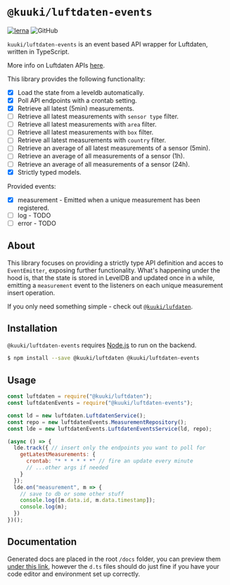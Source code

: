 # `@kuuki/luftdaten-events`
[![lerna](https://img.shields.io/badge/maintained%20with-lerna-cc00ff.svg)](https://lerna.js.org/)
![GitHub](https://img.shields.io/github/license/dacturne/kuuki)

`kuuki/luftdaten-events` is an event based API wrapper for Luftdaten, written in TypeScript.

More info on Luftdaten APIs [here](https://github.com/opendata-stuttgart/meta/wiki/APIs).

This library provides the following functionality:
- [x] Load the state from a leveldb automatically.
- [x] Poll API endpoints with a crontab setting.
- [x] Retrieve all latest (5min) measurements.
- [ ] Retrieve all latest measurements with `sensor type` filter.
- [ ] Retrieve all latest measurements with `area` filter.
- [ ] Retrieve all latest measurements with `box` filter.
- [ ] Retrieve all latest measurements with `country` filter.
- [ ] Retrieve an average of all latest measurements of a sensor (5min).
- [ ] Retrieve an average of all measurements of a sensor (1h).
- [ ] Retrieve an average of all measurements of a sensor (24h).
- [x] Strictly typed models.

Provided events:
- [x] measurement - Emitted when a unique measurement has been registered.
- [ ] log - TODO
- [ ] error - TODO

## About
This library focuses on providing a strictly type API definition and acces to `EventEmitter`, exposing further functionality. What's happening under the hood is, that the state is stored in LevelDB and updated once in a while, emitting a `measurement` event to the listeners on each unique measurement insert operation.

If you only need something simple - check out [`@kuuki/lufdaten`](https://github.com/Dacturne/kuuki/tree/master/packages/luftdaten).

## Installation
`@kuuki/luftdaten-events` requires [Node.js](https://nodejs.org/) to run on the backend.

```sh
$ npm install --save @kuuki/luftdaten @kuuki/luftdaten-events
```

## Usage
```javascript
const luftdaten = require("@kuuki/luftdaten");
const luftdatenEvents = require("@kuuki/luftdaten-events");

const ld = new luftdaten.LuftdatenService();
const repo = new luftdatenEvents.MeasurementRepository();
const lde = new luftdatenEvents.LuftdatenEventsService(ld, repo);

(async () => {
  lde.track({ // insert only the endpoints you want to poll for
    getLatestMeasurements: {
      crontab: "* * * * * *" // fire an update every minute
      // ...other args if needed
    }
  });
  lde.on("measurement", m => {
    // save to db or some other stuff
    console.log([m.data.id, m.data.timestamp]);
    console.log(m);
  })
})();
```

## Documentation
Generated docs are placed in the root `/docs` folder, you can preview them [under this link](https://dacturne.github.io/kuuki/luftdaten-events/), however the `d.ts` files should do just fine if you have your code editor and environment set up correctly.
